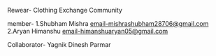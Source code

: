 Rewear- Clothing Exchange Community

member- 1.Shubham Mishra    email-mishrashubham28706@gmail.com
        2.Aryan Himanshu    email-himanshuaryan05@gmail.com

Collaborator- Yagnik Dinesh Parmar
